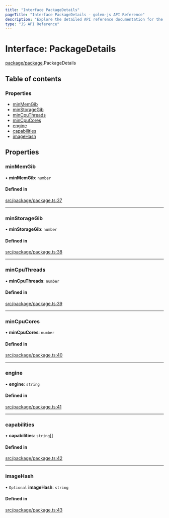 ```yaml
---
title: "Interface PackageDetails"
pageTitle: "Interface PackageDetails - golem-js API Reference"
description: "Explore the detailed API reference documentation for the Interface PackageDetails within the golem-js SDK for the Golem Network."
type: "JS API Reference"
---
```

# Interface: PackageDetails

[package/package](../modules/package_package).PackageDetails

## Table of contents

### Properties

- [minMemGib](package_package.PackageDetails#minmemgib)
- [minStorageGib](package_package.PackageDetails#minstoragegib)
- [minCpuThreads](package_package.PackageDetails#mincputhreads)
- [minCpuCores](package_package.PackageDetails#mincpucores)
- [engine](package_package.PackageDetails#engine)
- [capabilities](package_package.PackageDetails#capabilities)
- [imageHash](package_package.PackageDetails#imagehash)

## Properties

### minMemGib

• **minMemGib**: `number`

#### Defined in

[src/package/package.ts:37](https://github.com/golemfactory/golem-js/blob/4182943/src/package/package.ts#L37)

___

### minStorageGib

• **minStorageGib**: `number`

#### Defined in

[src/package/package.ts:38](https://github.com/golemfactory/golem-js/blob/4182943/src/package/package.ts#L38)

___

### minCpuThreads

• **minCpuThreads**: `number`

#### Defined in

[src/package/package.ts:39](https://github.com/golemfactory/golem-js/blob/4182943/src/package/package.ts#L39)

___

### minCpuCores

• **minCpuCores**: `number`

#### Defined in

[src/package/package.ts:40](https://github.com/golemfactory/golem-js/blob/4182943/src/package/package.ts#L40)

___

### engine

• **engine**: `string`

#### Defined in

[src/package/package.ts:41](https://github.com/golemfactory/golem-js/blob/4182943/src/package/package.ts#L41)

___

### capabilities

• **capabilities**: `string`[]

#### Defined in

[src/package/package.ts:42](https://github.com/golemfactory/golem-js/blob/4182943/src/package/package.ts#L42)

___

### imageHash

• `Optional` **imageHash**: `string`

#### Defined in

[src/package/package.ts:43](https://github.com/golemfactory/golem-js/blob/4182943/src/package/package.ts#L43)
